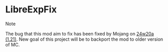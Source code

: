 # LibreExpFix

> [!NOTE]
> The bug that this mod aim to fix has been fixed by Mojang on [24w20a (1.21)](https://bugs.mojang.com/browse/MC-124177).
> New goal of this project will be to backport the mod to older version of MC.

